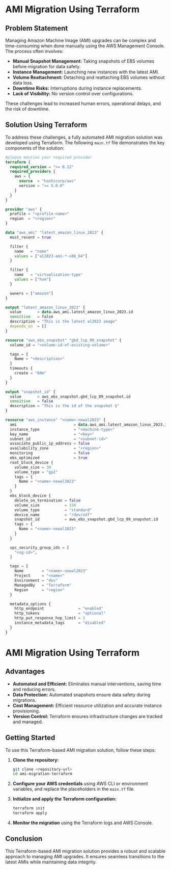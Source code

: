 # AMI Migration Using Terraform

## Problem Statement

Managing Amazon Machine Image (AMI) upgrades can be complex and time-consuming when done manually using the AWS Management Console. The process often involves:

* **Manual Snapshot Management:** Taking snapshots of EBS volumes before migration for data safety.
* **Instance Management:** Launching new instances with the latest AMI.
* **Volume Reattachment:** Detaching and reattaching EBS volumes without data loss.
* **Downtime Risks:** Interruptions during instance replacements.
* **Lack of Visibility:** No version control over configurations.

These challenges lead to increased human errors, operational delays, and the risk of downtime.

## Solution Using Terraform

To address these challenges, a fully automated AMI migration solution was developed using Terraform. The following `main.tf` file demonstrates the key components of the solution:

```terraform
#please mention your required provider
terraform {
  required_version = ">= 0.12"
  required_providers {
    aws = {
      source  = "hashicorp/aws"
      version = ">= 5.0.0"
    }
  }
}

provider "aws" {
  profile = "<profile-name>"
  region  = "<region>"
}

data "aws_ami" "latest_amazon_linux_2023" {
  most_recent = true

  filter {
    name   = "name"
    values = ["al2023-ami-*-x86_64"]
  }

  filter {
    name   = "virtualization-type"
    values = ["hvm"]
  }

  owners = ["amazon"]
}

output "latest_amazon_linux_2023" {
  value       = data.aws_ami.latest_amazon_linux_2023.id
  sensitive   = false
  description = "This is the latest al2023 image"
  depends_on  = []
}

resource "aws_ebs_snapshot" "gbd_lcp_09_snapshot" {
  volume_id = "<volume-id-of-existing-volume>"

  tags = {
    Name = "<description>"
  }
  timeouts {
    create = "60m"
  }
}

output "snapshot_id" {
  value       = aws_ebs_snapshot.gbd_lcp_09_snapshot.id
  sensitive   = false
  description = "This is the id of the snapshot $"
}

resource "aws_instance" "<name>-newal2023" {
  ami                         = data.aws_ami.latest_amazon_linux_2023.id
  instance_type               = "<machine-type>"
  key_name                    = "<key>"
  subnet_id                   = "<subnet-id>"
  associate_public_ip_address = false
  availability_zone           = "<region>"
  monitoring                  = false
  ebs_optimized               = true
  root_block_device {
    volume_size = 30
    volume_type = "gp2"
    tags = {
      Name = "<name>-newal2023"
    }
  }
  ebs_block_device {
    delete_on_termination = false
    volume_size           = 150
    volume_type           = "standard"
    device_name           = "/dev/sdf"
    snapshot_id           = aws_ebs_snapshot.gbd_lcp_09_snapshot.id
    tags = {
      Name = "<name>-newal2023"
    }
  }

  vpc_security_group_ids = [
    "<sg-id>",
  ]

  tags = {
    Name        = "<name>-newal2023"
    Project     = "<name>"
    Environment = "dev"
    ManagedBy   = "Terraform"
    Region      = "region"
  }

  metadata_options {
    http_endpoint               = "enabled"
    http_tokens                 = "optional"
    http_put_response_hop_limit = 1
    instance_metadata_tags      = "disabled"
  }
}

```
# AMI Migration Using Terraform

## Advantages

* **Automated and Efficient:** Eliminates manual interventions, saving time and reducing errors.
* **Data Protection:** Automated snapshots ensure data safety during migrations.
* **Cost Management:** Efficient resource utilization and accurate instance provisioning.
* **Version Control:** Terraform ensures infrastructure changes are tracked and managed.

## Getting Started

To use this Terraform-based AMI migration solution, follow these steps:

1.  **Clone the repository:**

    ```bash
    git clone <repository-url>
    cd ami-migration-terraform
    ```

2.  **Configure your AWS credentials** using AWS CLI or environment variables, and replace the placeholders in the `main.tf` file.

3.  **Initialize and apply the Terraform configuration:**

    ```bash
    terraform init
    terraform apply
    ```

4.  **Monitor the migration** using the Terraform logs and AWS Console.

## Conclusion

This Terraform-based AMI migration solution provides a robust and scalable approach to managing AMI upgrades. It ensures seamless transitions to the latest AMIs while maintaining data integrity.